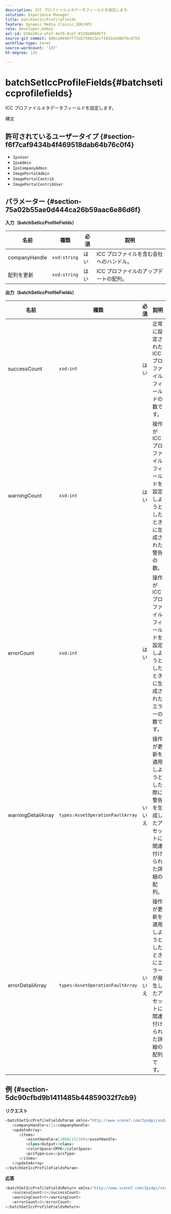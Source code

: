 ```yaml
---
description: ICC プロファイルメタデータフィールドを設定します。
solution: Experience Manager
title: batchSetIccProfileFields
feature: Dynamic Media Classic,SDK/API
role: Developer,Admin
exl-id: d10a30ca-afa7-4ef0-8cef-0329b0068bf3
source-git-commit: b89ca96947f751b750623e1f18d2a5d86f0cd759
workflow-type: tm+mt
source-wordcount: '137'
ht-degree: 12%

---
```


# batchSetIccProfileFields{#batchseticcprofilefields}

ICC プロファイルメタデータフィールドを設定します。

構文

## 許可されているユーザータイプ {#section-f6f7caf9434b4f469518dab64b76c0f4}

* `IpsUser`
* `IpsAdmin`
* `IpsCompanyAdmin`
* `ImagePortalAdmin`
* `ImagePortalContrib`
* `ImagePortalContribUser`

## パラメーター {#section-75a02b55ae0d444ca26b59aac6e86d6f}

**入力（batchSetIccProfileFields）**

| 名前 | 種類 | 必須 | 説明 |
|---|---|---|---|
| companyHandle | `xsd:string` | はい | ICC プロファイルを含む会社へのハンドル。 |
| 配列を更新 | `xsd:string` | はい | ICC プロファイルのアップデートの配列。 |

**出力（batchSetIccProfileFields）**

| 名前 | 種類 | 必須 | 説明 |
|---|---|---|---|
| successCount | `xsd:int` | はい | 正常に設定された ICC プロファイル フィールドの数です。 |
| warningCount | `xsd:int` | はい | 操作が ICC プロファイルフィールドを設定しようとしたときに生成された警告の数。 |
| errorCount | `xsd:int` | はい | 操作が ICC プロファイル フィールドを設定しようとしたときに生成されたエラーの数です。 |
| warningDetailArray | `types:AssetOperationFaultArray` | いいえ | 操作が更新を適用しようとした際に警告を生成したアセットに関連付けられた詳細の配列。 |
| errorDetailArray | `types:AssetOperationFaultArray` | いいえ | 操作が更新を適用しようとしたときにエラーが発生したアセットに関連付けられた詳細の配列です。 |

## 例 {#section-5dc90cfbd9b1411485b44859032f7cb9}

**リクエスト**

```java {.line-numbers}
<batchSetIccProfileFieldsParam xmlns="http://www.scene7.com/IpsApi/xsd/2009-07-31">
   <companyHandle>c|1</companyHandle>
   <updateArray>
      <items>
         <assetHandle>a|1808|13|169</assetHandle>
         <class>Output</class>
         <colorSpace>CMYK</colorSpace>
         <pcsType>Luv</pcsType>
      </items>
   </updateArray>
</batchSetIccProfileFieldsParam>
```

**応答**

```java {.line-numbers}
<batchSetIccProfileFieldsReturn xmlns="http://www.scene7.com/IpsApi/xsd/2009-07-31">
   <successCount>1</successCount>
   <warningCount>0</warningCount>
   <errorCount>0</errorCount>
</batchSetIccProfileFieldsReturn>
```
